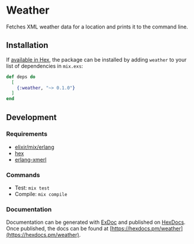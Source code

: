 # Weather

Fetches XML weather data for a location and prints it to the command line.

## Installation

If [available in Hex](https://hex.pm/docs/publish), the package can be installed
by adding `weather` to your list of dependencies in `mix.exs`:

```elixir
def deps do
  [
    {:weather, "~> 0.1.0"}
  ]
end
```

## Development

### Requirements

* [elixir/mix/erlang](https://elixir-lang.org/install.html)
* [hex](https://hex.pm/docs/usage)
* [erlang-xmerl](http://erlang.org/doc/man/xmerl.html)

### Commands

* Test:    `mix test`
* Compile: `mix compile`

### Documentation

Documentation can be generated with [ExDoc](https://github.com/elixir-lang/ex_doc)
and published on [HexDocs](https://hexdocs.pm). Once published, the docs can
be found at [https://hexdocs.pm/weather](https://hexdocs.pm/weather).

